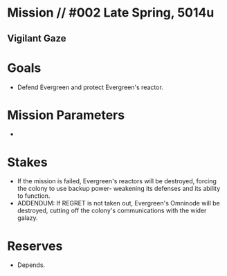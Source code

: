 # Mission // #002 Late Spring, 5014u
## Vigilant Gaze
# Goals
- Defend Evergreen and protect Evergreen's reactor.

# Mission Parameters
- 

# Stakes
- If the mission is failed, Evergreen's reactors will be destroyed, forcing the colony to use backup power- weakening its defenses and its ability to function.
- ADDENDUM: If REGRET is not taken out, Evergreen's Omninode will be destroyed, cutting off the colony's communications with the wider galazy.

# Reserves
- Depends.
